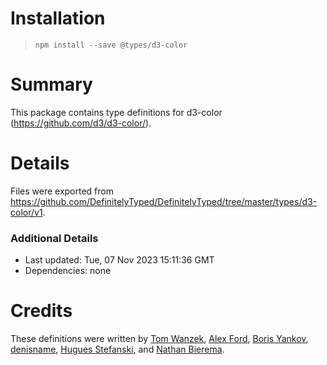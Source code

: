 # Installation
> `npm install --save @types/d3-color`

# Summary
This package contains type definitions for d3-color (https://github.com/d3/d3-color/).

# Details
Files were exported from https://github.com/DefinitelyTyped/DefinitelyTyped/tree/master/types/d3-color/v1.

### Additional Details
 * Last updated: Tue, 07 Nov 2023 15:11:36 GMT
 * Dependencies: none

# Credits
These definitions were written by [Tom Wanzek](https://github.com/tomwanzek), [Alex Ford](https://github.com/gustavderdrache), [Boris Yankov](https://github.com/borisyankov), [denisname](https://github.com/denisname), [Hugues Stefanski](https://github.com/ledragon), and [Nathan Bierema](https://github.com/Methuselah96).
